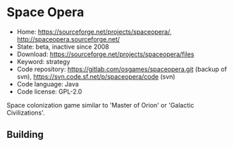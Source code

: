 # Space Opera

- Home: https://sourceforge.net/projects/spaceopera/, http://spaceopera.sourceforge.net/
- State: beta, inactive since 2008
- Download: https://sourceforge.net/projects/spaceopera/files
- Keyword: strategy
- Code repository: https://gitlab.com/osgames/spaceopera.git (backup of svn), https://svn.code.sf.net/p/spaceopera/code (svn)
- Code language: Java
- Code license: GPL-2.0

Space colonization game similar to 'Master of Orion' or 'Galactic Civilizations'.

## Building
